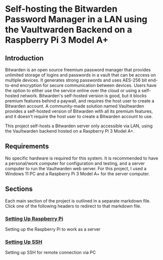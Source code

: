 # Self-hosting the Bitwarden Password Manager in a LAN using the Vaultwarden Backend on a Raspberry Pi 3 Model A+

## Introduction

Bitwarden is an open source freemium password manager that provides unlimited storage of logins and passwords in a vault that can be access on multiple devices. It generates strong passwords and uses AES-256 bit end-to-end encryption for secure communication between devices. Users have the option to either use the service online over the cloud or using a self-hosted network. Bitwarden's self-hosted version is good, but it blocks premium features behind a paywall, and requires the host user to create a Bitwarden account. A community-made solution named Vaultwarden provides a self-hosted version of Bitwarden with all its premium features, and it doesn't require the host user to create a Bitwarden account to use.

This project self-hosts a Bitwarden server only accessible via LAN, using the Vaultwarden backend hosted on a Raspberry Pi 3 Model A+.

## Requirements

No specific hardware is required for this system. It is recommended to have a personal/work computer for configuration and testing, and a server computer to run the Vaultwarden web server. For this project, I used a Windows 11 PC and a Raspberry Pi 3 Model A+ for the server computer.

## Sections

Each main section of the project is outlined in a separate markdown file. Click one of the following headers to redirect to that markdown file.

### [Setting Up Raspberry Pi](./contents/raspberry_pi_setup)

Setting up the Raspberry Pi to work as a server

### [Setting Up SSH](./contents/ssh_setup)

Setting up SSH for remote connection via PC
